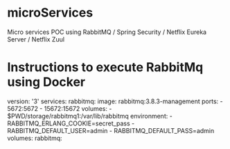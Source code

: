 # microServices
Micro services POC using RabbitMQ / Spring Security / Netflix Eureka Server / Netflix Zuul


# Instructions to execute RabbitMq using Docker

version: '3'
services:
  rabbitmq:
    image: rabbitmq:3.8.3-management
	ports:
	  - 5672:5672
	  - 15672:15672
	volumes:
	  - $PWD/storage/rabbitmq1:/var/lib/rabbitmq
	environment:
	  - RABBITMQ_ERLANG_COOKIE=secret_pass
	  - RABBITMQ_DEFAULT_USER=admin
	  - RABBITMQ_DEFAULT_PASS=admin
volumes:
  rabbitmq:
